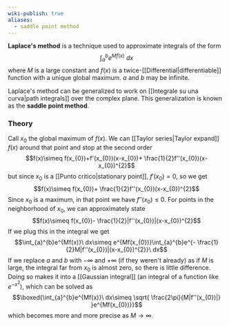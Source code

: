 ```yaml
---
wiki-publish: true
aliases:
  - saddle point method
---
```

**Laplace's method** is a technique used to approximate integrals of the form
$$\int_{a}^{b}e^{Mf(x)}\ dx$$
where $M$ is a large constant and $f(x)$ is a twice-[[Differential|differentiable]] function with a unique global maximum. $a$ and $b$ may be infinite.

Laplace's method can be generalized to work on [[Integrale su una curva|path integrals]] over the complex plane. This generalization is known as the **saddle point method**.
### Theory
Call $x_{0}$ the global maximum of $f(x)$. We can [[Taylor series|Taylor expand]] $f(x)$ around that point and stop at the second order
$$f(x)\simeq f(x_{0})+f'(x_{0})(x-x_{0})+ \frac{1}{2}f''(x_{0})(x-x_{0})^{2}$$
but since $x_{0}$ is a [[Punto critico|stationary point]], $f'(x_{0})=0$, so we get
$$f(x)\simeq f(x_{0})+ \frac{1}{2}f''(x_{0})(x-x_{0})^{2}$$
Since $x_{0}$ is a maximum, in that point we have $f''(x_{0})\leq 0$. For points in the neighborhood of $x_{0}$, we can approximately state
$$f(x)\simeq f(x_{0})- \frac{1}{2}|f''(x_{0})|(x-x_{0})^{2}$$
If we plug this in the integral we get
$$\int_{a}^{b}e^{Mf(x)}\ dx\simeq e^{Mf(x_{0})}\int_{a}^{b}e^{- \frac{1}{2}M|f''(x_{0})|(x-x_{0})^{2}}\ dx$$
If we replace $a$ and $b$ with $-\infty$ and $+\infty$ (if they weren't already) as if $M$ is large, the integral far from $x_{0}$ is almost zero, so there is little difference. Doing so makes it into a [[Gaussian integral]] (an integral of a function like $e^{-x^{2}}$), which can be solved as
$$\boxed{\int_{a}^{b}e^{Mf(x)}\ dx\simeq \sqrt{ \frac{2\pi}{M|f''(x_{0})|} }e^{Mf(x_{0})}}$$
which becomes more and more precise as $M\to \infty$.